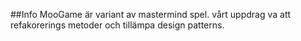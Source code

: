 ##Info
MooGame är variant av mastermind spel. vårt uppdrag va att refakorerings metoder och tillämpa design patterns.
